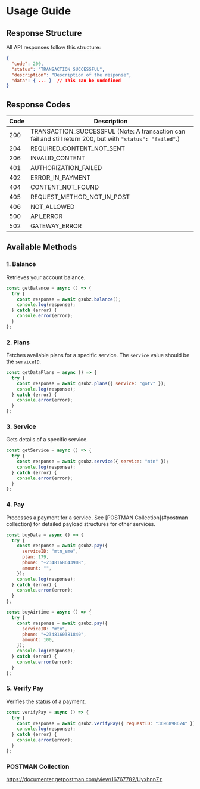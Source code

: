 # Usage Guide

## Response Structure

All API responses follow this structure:

```json
{
  "code": 200,
  "status": "TRANSACTION_SUCCESSFUL",
  "description": "Description of the response",
  "data": { ... }  // This can be undefined
}
```

## Response Codes

| Code | Description                                                                                                |
| ---- | ---------------------------------------------------------------------------------------------------------- |
| 200  | TRANSACTION_SUCCESSFUL (Note: A transaction can fail and still return 200, but with `"status": "failed"`.) |
| 204  | REQUIRED_CONTENT_NOT_SENT                                                                                  |
| 206  | INVALID_CONTENT                                                                                            |
| 401  | AUTHORIZATION_FAILED                                                                                       |
| 402  | ERROR_IN_PAYMENT                                                                                           |
| 404  | CONTENT_NOT_FOUND                                                                                          |
| 405  | REQUEST_METHOD_NOT_IN_POST                                                                                 |
| 406  | NOT_ALLOWED                                                                                                |
| 500  | API_ERROR                                                                                                  |
| 502  | GATEWAY_ERROR                                                                                              |

## Available Methods

### 1. Balance

Retrieves your account balance.

```javascript
const getBalance = async () => {
  try {
    const response = await gsubz.balance();
    console.log(response);
  } catch (error) {
    console.error(error);
  }
};
```

### 2. Plans

Fetches available plans for a specific service. The `service` value should be the `serviceID`.

```javascript
const getDataPlans = async () => {
  try {
    const response = await gsubz.plans({ service: "gotv" });
    console.log(response);
  } catch (error) {
    console.error(error);
  }
};
```

### 3. Service

Gets details of a specific service.

```javascript
const getService = async () => {
  try {
    const response = await gsubz.service({ service: "mtn" });
    console.log(response);
  } catch (error) {
    console.error(error);
  }
};
```

### 4. Pay

Processes a payment for a service. See [POSTMAN Collection](#postman collection) for detailed payload structures for other services.

```javascript
const buyData = async () => {
  try {
    const response = await gsubz.pay({
      serviceID: "mtn_sme",
      plan: 179,
      phone: "+2348168643908",
      amount: "",
    });
    console.log(response);
  } catch (error) {
    console.error(error);
  }
};

const buyAirtime = async () => {
  try {
    const response = await gsubz.pay({
      serviceID: "mtn",
      phone: "+2348160381840",
      amount: 100,
    });
    console.log(response);
  } catch (error) {
    console.error(error);
  }
};
```

### 5. Verify Pay

Verifies the status of a payment.

```javascript
const verifyPay = async () => {
  try {
    const response = await gsubz.verifyPay({ requestID: "3696898674" });
    console.log(response);
  } catch (error) {
    console.error(error);
  }
};
```

### POSTMAN Collection

https://documenter.getpostman.com/view/16767782/UyxhnnZz
